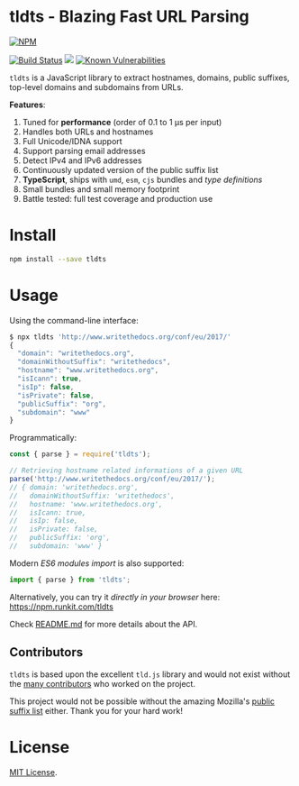 # tldts - Blazing Fast URL Parsing

[![NPM](https://nodei.co/npm/tldts.png?downloads=true&downloadRank=true)](https://nodei.co/npm/tldts/)

[![Build Status][badge-ci]](http://travis-ci.org/remusao/tldts) ![][badge-downloads]
[![Known Vulnerabilities](https://snyk.io/test/github/remusao/tldts/badge.svg?targetFile=package.json)](https://snyk.io/test/github/remusao/tldts?targetFile=package.json)

`tldts` is a JavaScript library to extract hostnames, domains, public suffixes, top-level domains and subdomains from URLs.

**Features**:
1. Tuned for **performance** (order of 0.1 to 1 μs per input)
2. Handles both URLs and hostnames
3. Full Unicode/IDNA support
4. Support parsing email addresses
5. Detect IPv4 and IPv6 addresses
6. Continuously updated version of the public suffix list
7. **TypeScript**, ships with `umd`, `esm`, `cjs` bundles and *type definitions*
8. Small bundles and small memory footprint
9. Battle tested: full test coverage and production use

# Install

```bash
npm install --save tldts
```

# Usage

Using the command-line interface:
```js
$ npx tldts 'http://www.writethedocs.org/conf/eu/2017/'
{
  "domain": "writethedocs.org",
  "domainWithoutSuffix": "writethedocs",
  "hostname": "www.writethedocs.org",
  "isIcann": true,
  "isIp": false,
  "isPrivate": false,
  "publicSuffix": "org",
  "subdomain": "www"
}
```

Programmatically:
```js
const { parse } = require('tldts');

// Retrieving hostname related informations of a given URL
parse('http://www.writethedocs.org/conf/eu/2017/');
// { domain: 'writethedocs.org',
//   domainWithoutSuffix: 'writethedocs',
//   hostname: 'www.writethedocs.org',
//   isIcann: true,
//   isIp: false,
//   isPrivate: false,
//   publicSuffix: 'org',
//   subdomain: 'www' }
```

Modern *ES6 modules import* is also supported:

```js
import { parse } from 'tldts';
```

Alternatively, you can try it *directly in your browser* here: https://npm.runkit.com/tldts

Check [README.md](/packages/tldts/README.md) for more details about the API.

## Contributors

`tldts` is based upon the excellent `tld.js` library and would not exist without
the [many contributors](https://github.com/remusao/tldts/graphs/contributors) who worked on the project.

This project would not be possible without the amazing Mozilla's
[public suffix list][] either. Thank you for your hard work!

# License

[MIT License](LICENSE).

[badge-ci]: https://secure.travis-ci.org/remusao/tldts.svg?branch=master
[badge-downloads]: https://img.shields.io/npm/dm/tldts.svg

[public suffix list]: https://publicsuffix.org/list/
[list the recent changes]: https://github.com/publicsuffix/list/commits/master
[changes Atom Feed]: https://github.com/publicsuffix/list/commits/master.atom

[public suffix]: https://publicsuffix.org/learn/
